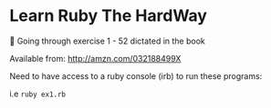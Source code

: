 # Learn Ruby The HardWay
:book: Going through exercise 1 - 52 dictated in the book


Available from: http://amzn.com/032188499X

Need to have access to a ruby console (irb) to run these programs:

i.e `ruby ex1.rb`
